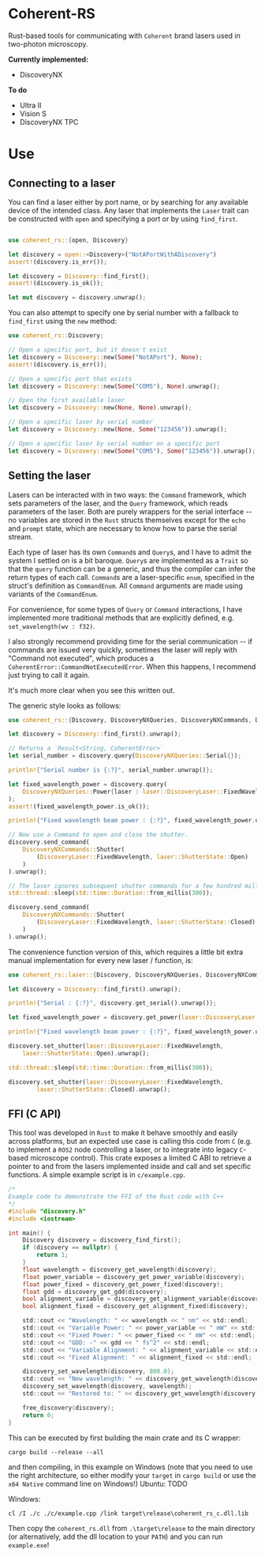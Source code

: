 # Coherent-RS

Rust-based tools for communicating with `Coherent` brand lasers
used in two-photon microscopy.

**Currently implemented:**
- DiscoveryNX

**To do**
- Ultra II
- Vision S
- DiscoveryNX TPC

# Use

## Connecting to a laser 

You can find a laser either by port name, or by searching for any available
device of the intended class. Any laser that implements the `Laser` trait
can be constructed with `open` and specifying a port or by using `find_first`.
```rust

use coherent_rs::{open, Discovery}

let discovery = open::<Discovery>("NotAPortWithADiscovery")
assert!(discovery.is_err());

let discovery = Discovery::find_first();
assert!(discovery.is_ok());

let mut discovery = discovery.unwrap();
```

You can also attempt to specify one by serial number with a fallback to
`find_first` using the `new` method:

```rust
use coherent_rs::Discovery;

// Open a specific port, but it doesn't exist
let discovery = Discovery::new(Some("NotAPort"), None);
assert!(discovery.is_err());

// Open a specific port that exists
let discovery = Discovery::new(Some("COM5"), None).unwrap();

// Open the first available laser
let discovery = Discovery::new(None, None).unwrap();

// Open a specific laser by serial number
let discovery = Discovery::new(None, Some("123456")).unwrap();

// Open a specific laser by serial number on a specific port
let discovery = Discovery::new(Some("COM5"), Some("123456")).unwrap();
```

## Setting the laser

Lasers can be interacted with in two ways: the `Command` framework, which
sets parameters of the laser, and the `Query` framework, which reads parameters
of the laser. Both are purely wrappers for the serial interface -- no variables are
stored in the `Rust` structs themselves except for the `echo` and `prompt` state, which
are necessary to know how to parse the serial stream.

Each type of laser has its own `Command`s and `Query`s, and I have to admit the system I settled
on is a bit baroque. `Query`s are implemented as a `Trait` so that the `query` function can
be a generic, and thus the compiler can infer the return types of each call. `Command`s are
a laser-specific `enum`, specified in the struct's definition as `CommandEnum`. All `Command`
arguments are made using variants of the `CommandEnum`.

For convenience, for some types of `Query` or `Command` interactions, I have implemented more
traditional methods that are explicitly defined, e.g. `set_wavelength(wv : f32)`.

I also strongly recommend providing time for the serial communication -- if commands are issued very
quickly, sometimes the laser will reply with "Command not executed", which produces a
`CoherentError::CommandNotExecutedError`. When this happens, I recommend just trying to call it again.

It's much more clear when you see this written out.

The generic style looks as follows:
```rust
use coherent_rs::{Discovery, DiscoveryNXQueries, DiscoveryNXCommands, DiscoveryLaser};

let discovery = Discovery::find_first().unwrap();

// Returns a `Result<String, CoherentError>`
let serial_number = discovery.query(DiscoveryNXQueries::Serial{});

println!{"Serial number is {:?}", serial_number.unwrap()};

let fixed_wavelength_power = discovery.query(
    DiscoveryNXQueries::Power{laser : laser::DiscoveryLaser::FixedWavelength}
);
assert!(fixed_wavelength_power.is_ok());

println!{"Fixed wavelength beam power : {:?}", fixed_wavelength_power.unwrap()}

// Now use a Command to open and close the shutter.
discovery.send_command(
    DiscoveryNXCommands::Shutter(
        (DiscoveryLaser::FixedWavelength, laser::ShutterState::Open)
    )
).unwrap();

// The laser ignores subsequent shutter commands for a few hundred milliseconds...
std::thread::sleep(std::time::Duration::from_millis(300));

discovery.send_command(
    DiscoveryNXCommands::Shutter(
        (DiscoveryLaser::FixedWavelength, laser::ShutterState::Closed)
    )
).unwrap();
```

The convenience function version of this, which requires a little bit extra manual implementation
for every new laser / function, is:

```rust
use coherent_rs::laser::{Discovery, DiscoveryNXQueries, DiscoveryNXCommands, DiscoveryLaser};

let discovery = Discovery::find_first().unwrap();

println!{"Serial : {:?}", discovery.get_serial().unwrap()};

let fixed_wavelength_power = discovery.get_power(laser::DiscoveryLaser::FixedWavelength);

println!{"Fixed wavelength beam power : {:?}", fixed_wavelength_power.unwrap()}

discovery.set_shutter(laser::DiscoveryLaser::FixedWavelength,
    laser::ShutterState::Open).unwrap();

std::thread::sleep(std::time::Duration::from_millis(300));

discovery.set_shutter(laser::DiscoveryLaser::FixedWavelength,
        laser::ShutterState::Closed).unwrap();
```

## FFI (C API)

This tool was developed in `Rust` to make it behave smoothly and easily across
platforms, but an expected use case is calling this code from `C` (e.g. to implement
a `ROS2` node controlling a laser, or to integrate into legacy `C`-based microscope control).
This crate exposes a limited C ABI to retrieve a pointer to and from the lasers implemented inside
and call and set specific functions. A simple example script is in `c/example.cpp`.

```c
/*
Example code to demonstrate the FFI of the Rust code with C++
*/
#include "discovery.h"
#include <iostream>

int main() {
    Discovery discovery = discovery_find_first();
    if (discovery == nullptr) {
        return 1;
    }
    float wavelength = discovery_get_wavelength(discovery);
    float power_variable = discovery_get_power_variable(discovery);
    float power_fixed = discovery_get_power_fixed(discovery);
    float gdd = discovery_get_gdd(discovery);
    bool alignment_variable = discovery_get_alignment_variable(discovery);
    bool alignment_fixed = discovery_get_alignment_fixed(discovery);

    std::cout << "Wavelength: " << wavelength << " nm" << std::endl;
    std::cout << "Variable Power: " << power_variable << " mW" << std::endl;
    std::cout << "Fixed Power: " << power_fixed << " mW" << std::endl;
    std::cout << "GDD: -" << gdd << " fs^2" << std::endl;
    std::cout << "Variable Alignment: " << alignment_variable << std::endl;
    std::cout << "Fixed Alignment: " << alignment_fixed << std::endl;

    discovery_set_wavelength(discovery, 800.0);
    std::cout << "New wavelength: " << discovery_get_wavelength(discovery) << " nm" << std::endl;
    discovery_set_wavelength(discovery, wavelength);
    std::cout << "Restored to: " << discovery_get_wavelength(discovery) << " nm" << std::endl;

    free_discovery(discovery);
    return 0;
}

```

This can be executed by first building the main crate and its C wrapper:
```
cargo build --release --all
```
and then compiling, in this example on Windows (note that you need to use the right architecture,
so either modify your `target` in `cargo build` or use the `x64 Native` command line on Windows!)
Ubuntu:
TODO

Windows:
```
cl /I ./c ./c/example.cpp /link target\release\coherent_rs_c.dll.lib
```

Then copy the `coherent_rs.dll` from `.\target\release` to the main directory
(or alternatively, add the dll location to your `PATH`) and you can run
`example.exe`!